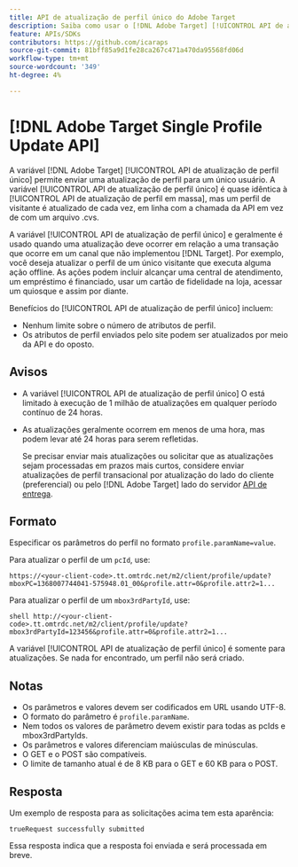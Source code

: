 ```yaml
---
title: API de atualização de perfil único do Adobe Target
description: Saiba como usar o [!DNL Adobe Target] [!UICONTROL API de atualização de perfil único] para enviar dados de perfil de um único visitante para o [!DNL Target].
feature: APIs/SDKs
contributors: https://github.com/icaraps
source-git-commit: 81bff85a9d1fe28ca267c471a470da95568fd06d
workflow-type: tm+mt
source-wordcount: '349'
ht-degree: 4%

---
```


# [!DNL Adobe Target Single Profile Update API]

A variável [!DNL Adobe Target] [!UICONTROL API de atualização de perfil único] permite enviar uma atualização de perfil para um único usuário. A variável [!UICONTROL API de atualização de perfil único] é quase idêntica à [!UICONTROL API de atualização de perfil em massa], mas um perfil de visitante é atualizado de cada vez, em linha com a chamada da API em vez de com um arquivo .cvs.

A variável [!UICONTROL API de atualização de perfil único] e geralmente é usado quando uma atualização deve ocorrer em relação a uma transação que ocorre em um canal que não implementou [!DNL Target]. Por exemplo, você deseja atualizar o perfil de um único visitante que executa alguma ação offline. As ações podem incluir alcançar uma central de atendimento, um empréstimo é financiado, usar um cartão de fidelidade na loja, acessar um quiosque e assim por diante.

Benefícios do [!UICONTROL API de atualização de perfil único] incluem:

* Nenhum limite sobre o número de atributos de perfil.
* Os atributos de perfil enviados pelo site podem ser atualizados por meio da API e do oposto.

## Avisos

* A variável [!UICONTROL API de atualização de perfil único] O está limitado à execução de 1 milhão de atualizações em qualquer período contínuo de 24 horas.
* As atualizações geralmente ocorrem em menos de uma hora, mas podem levar até 24 horas para serem refletidas.

  Se precisar enviar mais atualizações ou solicitar que as atualizações sejam processadas em prazos mais curtos, considere enviar atualizações de perfil transacional por atualização do lado do cliente (preferencial) ou pelo [!DNL Adobe Target] lado do servidor [API de entrega](/help/dev/implement/delivery-api/overview.md).

## Formato

Especificar os parâmetros do perfil no formato `profile.paramName=value`.

Para atualizar o perfil de um `pcId`, use:

``````
https://<your-client-code>.tt.omtrdc.net/m2/client/profile/update?mboxPC=1368007744041-575948.01_00&profile.attr=0&profile.attr2=1...
``````

Para atualizar o perfil de um `mbox3rdPartyId`, use:

``````
shell http://<your-client-code>.tt.omtrdc.net/m2/client/profile/update?mbox3rdPartyId=123456&profile.attr=0&profile.attr2=1...
``````

A variável [!UICONTROL API de atualização de perfil único] é somente para atualizações. Se nada for encontrado, um perfil não será criado.

## Notas

* Os parâmetros e valores devem ser codificados em URL usando UTF-8.
* O formato do parâmetro é `profile.paramName`.
* Nem todos os valores de parâmetro devem existir para todas as pcIds e mbox3rdPartyIds.
* Os parâmetros e valores diferenciam maiúsculas de minúsculas.
* O GET e o POST são compatíveis.
* O limite de tamanho atual é de 8 KB para o GET e 60 KB para o POST.

## Resposta

Um exemplo de resposta para as solicitações acima tem esta aparência:

`trueRequest successfully submitted`

Essa resposta indica que a resposta foi enviada e será processada em breve.
